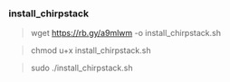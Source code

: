 ### install_chirpstack

> wget https://rb.gy/a9mlwm -o install_chirpstack.sh

> chmod u+x install_chirpstack.sh

> sudo ./install_chirpstack.sh
